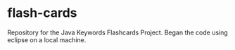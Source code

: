 # flash-cards
Repository for the Java Keywords Flashcards Project. 
Began the code using eclipse on a local machine.
